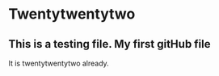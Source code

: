 # Twentytwentytwo

## This is a testing file. My first gitHub file

It is twentytwentytwo already. 
